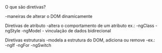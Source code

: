 O que são diretivas?

-maneiras de alterar o DOM dinamicamente

Diretivas de atributo
-altera o comportamento de um atributo
ex.:
-ngClass
-ngStyle
-ngModel - vinculação de dados bidirecional

Diretivas estruturais
-modela a estrutura do DOM, adiciona ou remove
-ex.:
-ngIf
-ngFor
-ngSwitch
